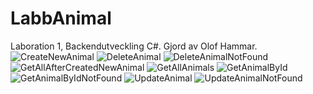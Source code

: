 # LabbAnimal
Laboration 1, Backendutveckling C#.
Gjord av Olof Hammar.
![CreateNewAnimal](https://user-images.githubusercontent.com/70969820/146187533-9986a1ba-e8d1-4cae-938d-af79294f6207.png)
![DeleteAnimal](https://user-images.githubusercontent.com/70969820/146187538-4db2a87c-746a-4ccc-a947-0b2060d079f1.png)
![DeleteAnimalNotFound](https://user-images.githubusercontent.com/70969820/146187539-ca98b126-893e-4fe4-9ea0-7cca4916a17c.png)
![GetAllAfterCreatedNewAnimal](https://user-images.githubusercontent.com/70969820/146187541-cbc41146-51ce-423a-a2ef-118df5a2603f.png)
![GetAllAnimals](https://user-images.githubusercontent.com/70969820/146187543-71e1b85b-ec54-4159-bc3d-dfa9b224777f.png)
![GetAnimalById](https://user-images.githubusercontent.com/70969820/146187545-f35a1bf3-f7fd-4424-bd68-1e5bb210e5af.png)
![GetAnimalByIdNotFound](https://user-images.githubusercontent.com/70969820/146187546-8ef68a38-77dc-4432-883e-b8981ebb2501.png)
![UpdateAnimal](https://user-images.githubusercontent.com/70969820/146187547-51449680-39b3-42b5-8cc8-9b2174c51662.png)
![UpdateAnimalNotFound](https://user-images.githubusercontent.com/70969820/146187548-f4c0af5a-f987-485d-a860-54a8b21ddac1.png)
